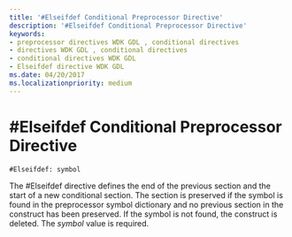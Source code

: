 ```yaml
---
title: '#Elseifdef Conditional Preprocessor Directive'
description: '#Elseifdef Conditional Preprocessor Directive'
keywords:
- preprocessor directives WDK GDL , conditional directives
- directives WDK GDL , conditional directives
- conditional directives WDK GDL
- Elseifdef directive WDK GDL
ms.date: 04/20/2017
ms.localizationpriority: medium
---
```


# \#Elseifdef Conditional Preprocessor Directive


```GDL
#Elseifdef: symbol
```

The \#Elseifdef directive defines the end of the previous section and the start of a new conditional section. The section is preserved if the symbol is found in the preprocessor symbol dictionary and no previous section in the construct has been preserved. If the symbol is not found, the construct is deleted. The *symbol* value is required.
